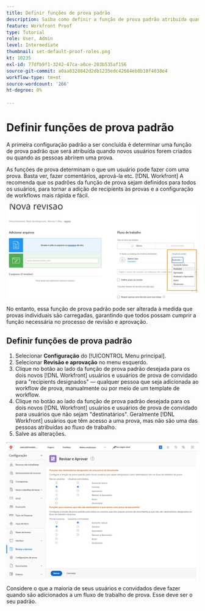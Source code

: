 ```yaml
---
title: Definir funções de prova padrão
description: Saiba como definir a função de prova padrão atribuída quando novos usuários são criados ou pessoas abrem uma prova .
feature: Workfront Proof
type: Tutorial
role: User, Admin
level: Intermediate
thumbnail: set-default-proof-roles.png
kt: 10235
exl-id: 77dfb9f1-3242-47ca-a0ce-203b535af156
source-git-commit: a0aa8328842d2db1235edc42664eb0b18f4038e4
workflow-type: tm+mt
source-wordcount: '266'
ht-degree: 0%

---
```


# Definir funções de prova padrão

<!---
21.4 updates have been made
--->

A primeira configuração padrão a ser concluída é determinar uma função de prova padrão que será atribuída quando novos usuários forem criados ou quando as pessoas abrirem uma prova.

As funções de prova determinam o que um usuário pode fazer com uma prova. Basta ver, fazer comentários, aprová-la etc. [!DNL Workfront] A recomenda que os padrões da função de prova sejam definidos para todos os usuários, para tornar a adição de recipients às provas e a configuração de workflows mais rápida e fácil.

![As funções de prova podem ser selecionadas ao carregar uma prova](assets/proof-system-setups-proof-role-example.png)

No entanto, essa função de prova padrão pode ser alterada à medida que provas individuais são carregadas, garantindo que todos possam cumprir a função necessária no processo de revisão e aprovação.


## Definir funções de prova padrão

1. Selecionar **Configuração** do [!UICONTROL Menu principal].
1. Selecionar **Revisão e aprovação** no menu esquerdo.
1. Clique no botão ao lado da função de prova padrão desejada para os dois novos [!DNL Workfront] usuários e usuários de prova de convidado para &quot;recipients designados&quot; — qualquer pessoa que seja adicionada ao workflow de prova, manualmente ou por meio de um template de workflow.
1. Clique no botão ao lado da função de prova padrão desejada para os dois novos [!DNL Workfront] usuários e usuários de prova de convidado para usuários que não sejam &quot;destinatários&quot;. Geralmente [!DNL Workfront] usuários que têm acesso a uma prova, mas não são uma das pessoas atribuídas ao fluxo de trabalho.
1. Salve as alterações.

![Configurações de revisão e aprovação no Workfront](assets/proof-system-setups-workfront-defaults.png)

Considere o que a maioria de seus usuários e convidados deve fazer quando são adicionados a um fluxo de trabalho de prova. Esse deve ser o seu padrão.
